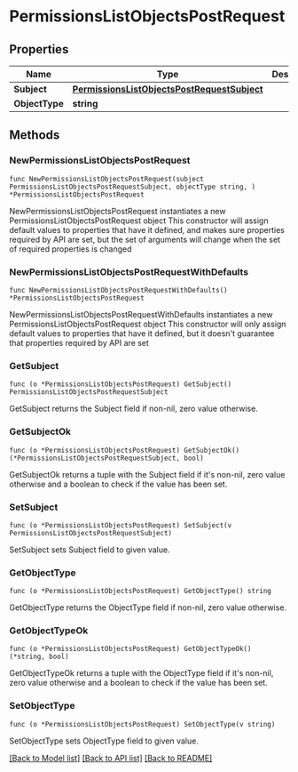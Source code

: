 # PermissionsListObjectsPostRequest

## Properties

Name | Type | Description | Notes
------------ | ------------- | ------------- | -------------
**Subject** | [**PermissionsListObjectsPostRequestSubject**](PermissionsListObjectsPostRequestSubject.md) |  | 
**ObjectType** | **string** |  | 

## Methods

### NewPermissionsListObjectsPostRequest

`func NewPermissionsListObjectsPostRequest(subject PermissionsListObjectsPostRequestSubject, objectType string, ) *PermissionsListObjectsPostRequest`

NewPermissionsListObjectsPostRequest instantiates a new PermissionsListObjectsPostRequest object
This constructor will assign default values to properties that have it defined,
and makes sure properties required by API are set, but the set of arguments
will change when the set of required properties is changed

### NewPermissionsListObjectsPostRequestWithDefaults

`func NewPermissionsListObjectsPostRequestWithDefaults() *PermissionsListObjectsPostRequest`

NewPermissionsListObjectsPostRequestWithDefaults instantiates a new PermissionsListObjectsPostRequest object
This constructor will only assign default values to properties that have it defined,
but it doesn't guarantee that properties required by API are set

### GetSubject

`func (o *PermissionsListObjectsPostRequest) GetSubject() PermissionsListObjectsPostRequestSubject`

GetSubject returns the Subject field if non-nil, zero value otherwise.

### GetSubjectOk

`func (o *PermissionsListObjectsPostRequest) GetSubjectOk() (*PermissionsListObjectsPostRequestSubject, bool)`

GetSubjectOk returns a tuple with the Subject field if it's non-nil, zero value otherwise
and a boolean to check if the value has been set.

### SetSubject

`func (o *PermissionsListObjectsPostRequest) SetSubject(v PermissionsListObjectsPostRequestSubject)`

SetSubject sets Subject field to given value.


### GetObjectType

`func (o *PermissionsListObjectsPostRequest) GetObjectType() string`

GetObjectType returns the ObjectType field if non-nil, zero value otherwise.

### GetObjectTypeOk

`func (o *PermissionsListObjectsPostRequest) GetObjectTypeOk() (*string, bool)`

GetObjectTypeOk returns a tuple with the ObjectType field if it's non-nil, zero value otherwise
and a boolean to check if the value has been set.

### SetObjectType

`func (o *PermissionsListObjectsPostRequest) SetObjectType(v string)`

SetObjectType sets ObjectType field to given value.



[[Back to Model list]](../README.md#documentation-for-models) [[Back to API list]](../README.md#documentation-for-api-endpoints) [[Back to README]](../README.md)


